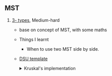 ## MST
1. [3- types](https://www.hackerearth.com/practice/algorithms/graphs/minimum-spanning-tree/practice-problems/algorithm/3-types/), Medium-hard
    - base on concept of MST, with some maths
    - Things I learnt
        - When to use two MST side by side. 
   - [DSU template](https://github.com/mayankdutta/code_template/blob/main/dsu.cpp)
      <details>

      <summary>Kruskal's implementation</summary>

      ```cpp
      struct info {
          int from, to, weight;
      };
      
      void solve() {
          int n, m;
          cin >> n >> m;
          
          vector<info> edges(m);
          
          for (int i = 0; i < m; i++) {
              cin >> edges[i].from >> edges[i].to >> edges[i].weight;
          }
          
          sort(all(edges),
              [](const auto &a, const auto &b) -> bool { return a.wt > b.wt; });
          
          UnionFind men(n + 5);
          UnionFind women(n + 5);
          
          int common = 0;
          int countMen = 0;
          int countWomen = 0;
          
          for (const auto &i : edges) {
              if (i.weight == 3) {
                  if (!men.isSameSet(i.from, i.to)) {
                      men.unionSet(i.from, i.to);
                      common++;
                  }
                  if (!women.isSameSet(i.from, i.to)) {
                      women.unionSet(i.from, i.to);
                      common++;
                  }
              } else if (i.weight == 2) {
                  if (!women.isSameSet(i.from, i.to)) {
                      women.unionSet(i.from, i.to);
                      countWomen++;
                  }
              } else if (i.weight == 1) {
                  if (!men.isSameSet(i.from, i.to)) {
                      men.unionSet(i.from, i.to);
                      countMen++;
                  }
              }
          }
          
          if (common / 2 + countMen == n - 1 and common / 2 + countWomen == n - 1) {
              cout << m - common / 2 - countMen - countWomen << '\n';
          } else
              cout << "-1\n";
      }

      ```
    </details>
